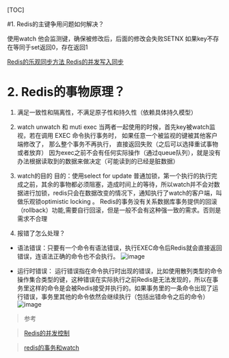[TOC]

#1. Redis的主键争用问题如何解决？

使用watch 他会监测键，确保被修改后，后面的修改会失败SETNX 如果key不存在等同于set返回0，存在返回1

[Redis的乐观同步方法 Redis的并发写入同步](https://blog.csdn.net/youxijishu/article/details/41956983)

# 2. Redis的事物原理？

1. 满足一致性和隔离性，不满足原子性和持久性（依赖具体持久模型）

2. watch unwatch 和 muti exec
当两者一起使用的时候，首先key被watch监视，若在调用 EXEC 命令执行事务时， 如果任意一个被监视的键被其他客户端修改了， 那么整个事务不再执行， 直接返回失败（之后可以选择重试事物或者放弃）
因为exec之前不会有任何实际操作（通过queue队列），就是没有办法根据读取到的数据来做决定（可能读到的已经是脏数据）

3. watch的目的
目的：使用select for update 普通加锁，第一个执行的执行完成之前，其余的事物都必须阻塞，造成时间上的等待，所以watch并不会对数据进行加锁，redis只会在数据改变的情况下，通知执行了watch的客户端，叫做乐观锁optimistic locking 。
Redis的事务没有关系数据库事务提供的回滚（rollback）功能,需要自行回滚，但是一般不会有这种强一致的需求。否则是需求不合理

4. 报错了怎么处理？
 - 语法错误：只要有一个命令有语法错误，执行EXEC命令后Redis就会直接返回错误，连语法正确的命令也不会执行。
![image](http://static.lovedata.net/jpg/2018/5/18/e58f5d71439a34699548842b85c9d413.jpg)
  
  - 运行时错误： 运行错误指在命令执行时出现的错误，比如使用散列类型的命令操作集合类型的键，这种错误在实际执行之前Redis是无法发现的，所以在事务里这样的命令是会被Redis接受并执行的。如果事务里的一条命令出现了运行错误，事务里其他的命令依然会继续执行（包括出错命令之后的命令）
![image](http://static.lovedata.net/jpg/2018/5/18/6971ad099e1afbb9f65823c9749bc90b.jpg)

>参考

>[Redis的并发控制](https://juejin.im/entry/5964bcd851882568b20dbd73) 

>[redis的事务和watch](https://www.jianshu.com/p/361cb9cd13d5) 

